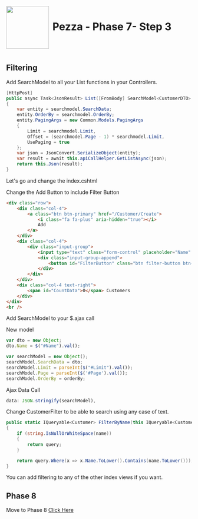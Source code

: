 <img align="left" width="116" height="116" src="../pezza-logo.png" />

# &nbsp;**Pezza - Phase 7- Step 3**

<br/><br/>

## **Filtering**

Add SearchModel to all your List functions in your Controllers.

```cs
[HttpPost]
public async Task<JsonResult> List([FromBody] SearchModel<CustomerDTO> searchmodel)
{
    var entity = searchmodel.SearchData;
    entity.OrderBy = searchmodel.OrderBy;
    entity.PagingArgs = new Common.Models.PagingArgs
    {
        Limit = searchmodel.Limit,
        Offset = (searchmodel.Page - 1) * searchmodel.Limit,
        UsePaging = true
    };
    var json = JsonConvert.SerializeObject(entity);
    var result = await this.apiCallHelper.GetListAsync(json);
    return this.Json(result);
}
```

Let's go and change the index.cshtml

Change the Add Button to include Filter Button

```html
<div class="row">
    <div class="col-4">
        <a class="btn btn-primary" href="/Customer/Create">
            <i class="fa fa-plus" aria-hidden="true"></i>
            Add
        </a>
    </div>
    <div class="col-4">
        <div class="input-group">
            <input type="text" class="form-control" placeholder="Name" id="Name" />
            <div class="input-group-append">
                <button id="FilterButton" class="btn filter-button btn-outline-secondary" type="button">Filter</button>
            </div>
        </div>
    </div>
    <div class="col-4 text-right">
        <span id="CountData">0</span> Customers
    </div>
</div>
<br />
```

Add SearchModel to your $.ajax call

New model

```js
var dto = new Object;
dto.Name = $("#Name").val();

var searchModel = new Object();
searchModel.SearchData = dto;
searchModel.Limit = parseInt($("#Limit").val());
searchModel.Page = parseInt($('#Page').val());
searchModel.OrderBy = orderBy;
```

Ajax Data Call

```js
data: JSON.stringify(searchModel),
```

Change CustomerFilter to be able to search using any case of text. 

```cs
public static IQueryable<Customer> FilterByName(this IQueryable<Customer> query, string name)
{
    if (string.IsNullOrWhiteSpace(name))
    {
        return query;
    }

    return query.Where(x => x.Name.ToLower().Contains(name.ToLower()));
}
```

You can add filtering to any of the other index views if you want.

## **Phase 8**

Move to Phase 8
[Click Here](https://github.com/entelect-incubator/.NET/tree/master/Phase%208)